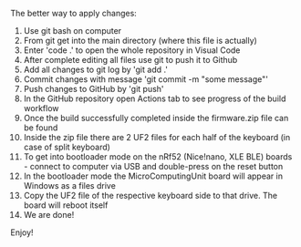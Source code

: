 The better way to apply changes:
1. Use git bash on computer 
2. From git get into the main directory (where this file is actually)
3. Enter 'code .' to open the whole repository in Visual Code
4. After complete editing all files use git to push it to Github
5. Add all changes to git log by 'git add .'
6. Commit changes with message 'git commit -m "some message"'
7. Push changes to GitHub by 'git push'
8. In the GitHub repository open Actions tab to see progress of the build workflow
9. Once the build successfully completed inside the firmware.zip file can be found
10. Inside the zip file there are 2 UF2 files for each half of the keyboard (in case of split keyboard)
11. To get into bootloader mode on the nRf52 (Nice!nano, XLE BLE) boards - connect to computer via USB and double-press on the reset button
12. In the bootloader mode the MicroComputingUnit board will appear in Windows as a files drive
13. Copy the UF2 file of the respective keyboard side to that drive. The board will reboot itself
14. We are done!

Enjoy!